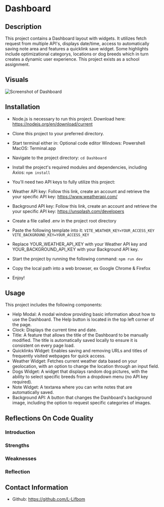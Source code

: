 # Dashboard

## Description
This project contains a Dashboard layout with widgets. It utilizes fetch request from multiple API's, displays date/time, access to automatically saving note area and features a quicklink save widget. Some highlights include optimizational categorys, locations or dog breeds which in turn creates a dynamic user experience. This project exists as a school assignment.

## Visuals
![Screenshot of Dashboard](src/assets/Screenshot.png)

## Installation
- Node.js is necessary to run this project. Download here: https://nodejs.org/en/download/current

- Clone this project to your preferred directory.

- Start terminal either in:
    Optional code editor
    Windows: Powershell
    MacOS: Terminal.app

- Navigate to the project directory:
`cd Dashboard`

- Install the project's required modules and dependencies, including Axios:
`npm install`

- You'll need two API keys to fully utilize this project:
- Weather API key: Follow this link, create an account and retrieve the your specific API key: https://www.weatherapi.com/
- Background API key: Follow this link, create an account and retrieve the your specific API key: https://unsplash.com/developers

- Create a file called .env in the project root directory 
- Paste the following template into it:
`VITE_WEATHER_KEY=YOUR_ACCESS_KEY`
`VITE_BACKGROUND_KEY=YOUR_ACCESS_KEY`
- Replace YOUR_WEATHER_API_KEY with your Weather API key and YOUR_BACKGROUND_API_KEY with your Background API key.

- Start the project by running the following command:
`npm run dev`
- Copy the local path into a web browser, ex Google Chrome & Firefox

- Enjoy!

## Usage
This project includes the following components:
- Help Modal: A modal window providing basic information about how to use the Dashboard. The Help button is located in the top left corner of the page.
- Clock: Displays the current time and date.
- Title: A feature that allows the title of the Dashboard to be manually modified. The title is automatically saved locally to ensure it is consistent on every page load.
- Quicklinks Widget: Enables saving and removing URLs and titles of frequently visited webpages for quick access.
- Weather Widget: Fetches current weather data based on your geolocation, with an option to change the location through an input field.
- Dogs Widget: A widget that displays random dog pictures, with the ability to select specific breeds from a dropdown menu (no API key required).
- Note Widget: A textarea where you can write notes that are automatically saved.
- Background API: A button that changes the Dashboard's background image, including the option to request specific categories of images.

## Reflections On Code Quality

### Introduction

### Strengths

### Weaknesses

### Reflection

## Contact Information
- Github: https://github.com/L-Lifbom